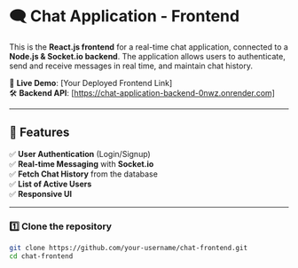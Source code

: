 # 🗨️ Chat Application - Frontend

This is the **React.js frontend** for a real-time chat application, connected to a **Node.js & Socket.io backend**. The application allows users to authenticate, send and receive messages in real time, and maintain chat history.

🚀 **Live Demo**: [Your Deployed Frontend Link]  
🛠 **Backend API**: [https://chat-application-backend-0nwz.onrender.com]  

---

## 📌 Features

✅ **User Authentication** (Login/Signup)  
✅ **Real-time Messaging** with **Socket.io**  
✅ **Fetch Chat History** from the database  
✅ **List of Active Users**  
✅ **Responsive UI**  

---

### 1️⃣ Clone the repository  
```sh
git clone https://github.com/your-username/chat-frontend.git
cd chat-frontend



